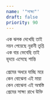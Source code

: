 ```yaml
---
name: '"সাক্ষ্য"'
draft: false
priority: 90
---
```


এক ঝলক দেখেছি তাই <br />
নয়ন পেয়েছে নূরানী তৃপ্তি <br />
এক বার ভেবেছি তাই <br />
হৃদয়ে এসেছে শান্তি<br /> <br />
প্রেমের অধরে যাচ্ছি মরে <br />
কেন বোঝেনা এই মায়া <br />
কেন বোঝেনা এই অস্বস্তি<br />
প্রেমের সাক্ষ্য রাখে উক্তি
